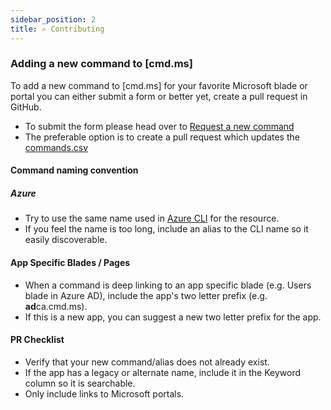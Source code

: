 ```yaml
---
sidebar_position: 2
title: ✍️ Contributing
---
```


### Adding a new command to [cmd.ms]

To add a new command to [cmd.ms] for your favorite Microsoft blade or portal you can either submit a form or better yet, create a pull request in GitHub.

- To submit the form please head over to [Request a new command](https://github.com/merill/cmd/issues/new?assignees=&labels=enhancement&template=new-command-request.md&title=)
- The preferable option is to create a pull request which updates the [commands.csv](https://github.com/merill/cmd/blob/main/website/config/commands.csv)

#### Command naming convention

##### Azure

- Try to use the same name used in [Azure CLI](https://learn.microsoft.com/cli/azure/reference-index?view=azure-cli-latest) for the resource.
- If you feel the name is too long, include an alias to the CLI name so it easily discoverable.

#### App Specific Blades / Pages

- When a command is deep linking to an app specific blade (e.g. Users blade in Azure AD), include the app's two letter prefix (e.g. **ad**ca.cmd.ms).
- If this is a new app, you can suggest a new two letter prefix for the app.

#### PR Checklist

- Verify that your new command/alias does not already exist.
- If the app has a legacy or alternate name, include it in the Keyword column so it is searchable.
- Only include links to Microsoft portals.
